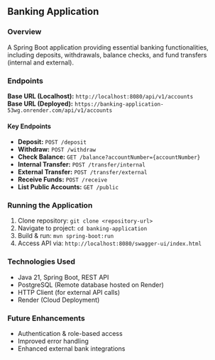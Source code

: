 ## Banking Application

### Overview
A Spring Boot application providing essential banking functionalities, including deposits, withdrawals, balance checks, and fund transfers (internal and external).

### **Endpoints**
**Base URL (Localhost):** `http://localhost:8080/api/v1/accounts`  
**Base URL (Deployed):** `https://banking-application-53wg.onrender.com/api/v1/accounts`

#### **Key Endpoints**
- **Deposit:** `POST /deposit`
- **Withdraw:** `POST /withdraw`
- **Check Balance:** `GET /balance?accountNumber={accountNumber}`
- **Internal Transfer:** `POST /transfer/internal`
- **External Transfer:** `POST /transfer/external`
- **Receive Funds:** `POST /receive`
- **List Public Accounts:** `GET /public`

### **Running the Application**
1. Clone repository: `git clone <repository-url>`
2. Navigate to project: `cd banking-application`
3. Build & run: `mvn spring-boot:run`
4. Access API via: `http://localhost:8080/swagger-ui/index.html`

### **Technologies Used**
- Java 21, Spring Boot, REST API
- PostgreSQL (Remote database hosted on Render)
- HTTP Client (for external API calls)
- Render (Cloud Deployment)

### **Future Enhancements**
- Authentication & role-based access
- Improved error handling
- Enhanced external bank integrations